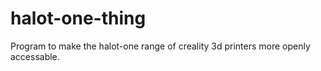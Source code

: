# halot-one-thing
Program to make the halot-one range of creality 3d printers more openly accessable.
